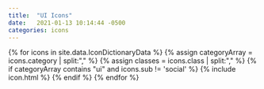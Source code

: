 ```yaml
---
title:  "UI Icons"
date:   2021-01-13 10:14:44 -0500
categories: icons
---
```


<div class="ul_none">
{% for icons in site.data.IconDictionaryData %}
{% assign categoryArray = icons.category | split:"," %}
{% assign classes = icons.class | split:"," %}
{% if categoryArray contains "ui" and icons.sub != 'social' %}
   {% include icon.html %}
{% endif %}
{% endfor %}
</div>

